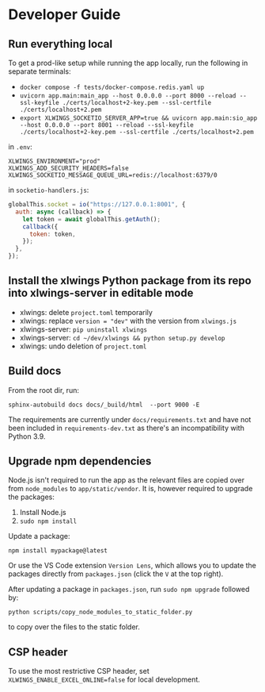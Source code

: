 # Developer Guide

## Run everything local

To get a prod-like setup while running the app locally, run the following in separate terminals:

- `docker compose -f tests/docker-compose.redis.yaml up`
- `uvicorn app.main:main_app --host 0.0.0.0 --port 8000 --reload --ssl-keyfile ./certs/localhost+2-key.pem --ssl-certfile ./certs/localhost+2.pem`
- `export XLWINGS_SOCKETIO_SERVER_APP=true && uvicorn app.main:sio_app --host 0.0.0.0 --port 8001 --reload --ssl-keyfile ./certs/localhost+2-key.pem --ssl-certfile ./certs/localhost+2.pem`

in `.env`:

```
XLWINGS_ENVIRONMENT="prod"
XLWINGS_ADD_SECURITY_HEADERS=false
XLWINGS_SOCKETIO_MESSAGE_QUEUE_URL=redis://localhost:6379/0
```

in `socketio-handlers.js`:

```js
globalThis.socket = io("https://127.0.0.1:8001", {
  auth: async (callback) => {
    let token = await globalThis.getAuth();
    callback({
      token: token,
    });
  },
});
```

## Install the xlwings Python package from its repo into xlwings-server in editable mode

- xlwings: delete `project.toml` temporarily
- xlwings: replace `version = "dev"` with the version from `xlwings.js`
- xlwings-server: `pip uninstall xlwings`
- xlwings-server: `cd ~/dev/xlwings && python setup.py develop`
- xlwings: undo deletion of `project.toml`

## Build docs

From the root dir, run:

```
sphinx-autobuild docs docs/_build/html  --port 9000 -E
```

The requirements are currently under `docs/requirements.txt` and have not been included in `requirements-dev.txt` as there's an incompatibility with Python 3.9.

## Upgrade npm dependencies

Node.js isn't required to run the app as the relevant files are copied over from `node_modules` to `app/static/vendor`. It is, however required to upgrade the packages:

1. Install Node.js
2. `sudo npm install`

Update a package:

```
npm install mypackage@latest
```

Or use the VS Code extension `Version Lens`, which allows you to update the packages directly from `packages.json` (click the `V` at the top right).

After updating a package in `packages.json`, run `sudo npm upgrade` followed by:

```
python scripts/copy_node_modules_to_static_folder.py
```

to copy over the files to the static folder.

## CSP header

To use the most restrictive CSP header, set `XLWINGS_ENABLE_EXCEL_ONLINE=false` for local development.
